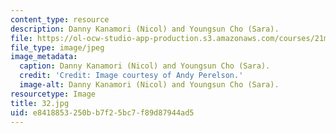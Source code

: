 ```yaml
---
content_type: resource
description: Danny Kanamori (Nicol) and Youngsun Cho (Sara).
file: https://ol-ocw-studio-app-production.s3.amazonaws.com/courses/21m-873-theater-arts-topics-fall-2004-january-iap-2005/e8418853250bb7f25bc7f89d87944ad5_32.jpg
file_type: image/jpeg
image_metadata:
  caption: Danny Kanamori (Nicol) and Youngsun Cho (Sara).
  credit: 'Credit: Image courtesy of Andy Perelson.'
  image-alt: Danny Kanamori (Nicol) and Youngsun Cho (Sara).
resourcetype: Image
title: 32.jpg
uid: e8418853-250b-b7f2-5bc7-f89d87944ad5
---
```

